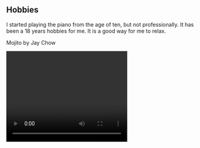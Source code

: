 

**Hobbies**
------
I started playing the piano from the age of ten, but not professionally. It has been a 18 years hobbies for me. It is a good way for me to relax.

Mojito by Jay Chow

<video width="320" height="240" controls>
    <source src="/images/mojito.mp4" type="video/mp4">
</video>





<!-- 
**Twitter Sentiment Analysis with Recurrent Neural Networks**
------
We implemented a recurrent neural network (LSTM) based on TensorFlow for the task of sentiment analysis on natural language data. Sentiment analysis refers to the natural language processing task of classifying some collection of the text by its polarity. We analyzed the data from Twitter ([Sentiment140 dataset](http://www.sentiment140.com/)) and try to classify it as either "positive" or "negative". The tweets can be viewed as sequences of words in natural language and form the sequantial input to the RNN model. The goal is to understand the attitude of the person that generates the text.

<div align="center">
<img src='/images/RNN.png'>
</div>
-->
